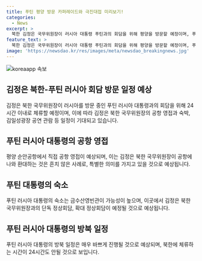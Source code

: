 ```yaml
---
title: 푸틴 평양 방문 카퍼레이드와 극진대접 미리보기!
categories:
  - News
excerpt: >
  북한 김정은 국무위원장이 러시아 대통령 푸틴과의 회담을 위해 평양을 방문할 예정이며, 푸틴 대통령이 24시간도 안될 가능성이 큰 짧은 일정으로 방북할 것으로 예상되고 있습니다. 김 위원장은 푸틴 대통령을 성대하게 맞이할 것으로 전망되며, 행사장으로는 김일성광장이 거론되고 있습니다. 푸틴 대통령의 방북을 위한 공연도 준비 중이며, 방북 일정은 매우 빡빡할 것으로 예상되고 있습니다.
feature_text: >
  북한 김정은 국무위원장이 러시아 대통령 푸틴과의 회담을 위해 평양을 방문할 예정이며, 푸틴 대통령이 24시간도 안될 가능성이 큰 짧은 일정으로 방북할 것으로 예상되고 있습니다. 김 위원장은 푸틴 대통령을 성대하게 맞이할 것으로 전망되며, 행사장으로는 김일성광장이 거론되고 있습니다. 푸틴 대통령의 방북을 위한 공연도 준비 중이며, 방북 일정은 매우 빡빡할 것으로 예상되고 있습니다.
image: 'https://newsdao.kr/res/images/meta/newsdao_breakingnews.jpg'
---
```


<p><img src="https://newsdao.kr/res/images/meta/newsdao_breakingnews.jpg" alt="koreaapp 속보" /></p>

<h2 data-ke-size="size26">김정은 북한-푸틴 러시아 회담 방문 일정 예상</h2>

<p data-ke-size="size16">김정은 북한 국무위원장이 러시아를 방문 중인 푸틴 러시아 대통령과의 회담을 위해 24시간 이내로 체류할 예정이며, 이에 따라 김정은 북한 국무위원장의 공항 영접과 숙박, 김일성광장 공연 관람 등 일정이 기대되고 있습니다.</p>

<h2 data-ke-size="size24">푸틴 러시아 대통령의 공항 영접</h2>

<p data-ke-size="size16">평양 순안공항에서 직접 공항 영접이 예상되며, 이는 김정은 북한 국무위원장이 공항에 나와 환대하는 것은 흔치 않은 사례로, 특별한 의미를 가지고 있을 것으로 예상됩니다.</p>

<h2 data-ke-size="size24">푸틴 대통령의 숙소</h2>

<p data-ke-size="size16">푸틴 러시아 대통령의 숙소는 금수산영빈관이 가능성이 높으며, 이곳에서 김정은 북한 국무위원장과의 단독 정상회담, 확대 정상회담이 예정될 것으로 예상됩니다.</p>

<h2 data-ke-size="size24">푸틴 러시아 대통령의 방북 일정</h2>

<p data-ke-size="size16">푸틴 러시아 대통령의 방북 일정은 매우 바쁘게 진행될 것으로 예상되며, 북한에 체류하는 시간이 24시간도 안될 것으로 보입니다.</p>

